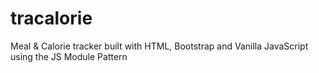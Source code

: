 # tracalorie
Meal &amp; Calorie tracker built with HTML, Bootstrap and Vanilla JavaScript using the JS Module Pattern
